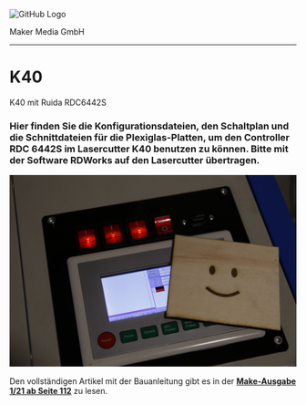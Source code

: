 ![GitHub Logo](http://www.heise.de/make/icons/make_logo.png)

Maker Media GmbH
*** 

# K40
K40 mit Ruida RDC6442S

### Hier finden Sie die Konfigurationsdateien, den Schaltplan und die Schnittdateien für die Plexiglas-Platten, um den Controller RDC 6442S im Lasercutter K40 benutzen zu können. Bitte mit der Software RDWorks auf den Lasercutter übertragen.

![Picture](https://github.com/MakeMagazinDE/K40/blob/main/IMG_0370.JPG) 

Den vollständigen Artikel mit der Bauanleitung gibt es in der **[Make-Ausgabe 1/21 ab Seite 112](https://www.heise.de/select/make/2021/1/2100320223250257623)** zu lesen. 
